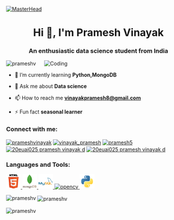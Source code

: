 [![MasterHead](https://www.google.com/imgres?imgurl=https%3A%2F%2Fgifdb.com%2Fimages%2Fhigh%2Fcoding-skills-loading-dk68v8z0hevjpuiv.gif&tbnid=hM7ONxELxP2eDM&vet=12ahUKEwjfheK_idmAAxXsgWMGHdVxDZcQMygcegUIARChAg..i&imgrefurl=https%3A%2F%2Fgifdb.com%2Fgif%2Fcoding-skills-loading-dk68v8z0hevjpuiv.html&docid=l8VfGXOQcIfKyM&w=889&h=500&q=animated%20coding%20banner&ved=2ahUKEwjfheK_idmAAxXsgWMGHdVxDZcQMygcegUIARChAg)](https://prameshv.io)


<h1 align="center">Hi 👋, I'm Pramesh Vinayak</h1>
<h3 align="center">An enthusiastic data science student from India</h3>
<img align="right" alt="Coding" width="400" src="https://www.google.com/imgres?imgurl=https%3A%2F%2Fi.gifer.com%2F5eKX.gif&tbnid=cmCgoqExIN5SLM&vet=12ahUKEwjTlsCKiNmAAxXEmmMGHVarCW4QMyggegUIARD6Ag..i&imgrefurl=https%3A%2F%2Fgifer.com%2Fen%2F5eKX&docid=jcgnT5xQugmN3M&w=800&h=600&q=animated%20coding%20gif&ved=2ahUKEwjTlsCKiNmAAxXEmmMGHVarCW4QMyggegUIARD6Ag">

<p align="left"> <img src="https://komarev.com/ghpvc/?username=prameshv&label=Profile%20views&color=0e75b6&style=flat" alt="prameshv" /> </p>

- 🌱 I’m currently learning **Python,MongoDB**

- 💬 Ask me about **Data science**

- 📫 How to reach me **vinayakpramesh8@gmail.com**

- ⚡ Fun fact **seasonal learner**

<h3 align="left">Connect with me:</h3>
<p align="left">
<a href="https://kaggle.com/prameshvinayak" target="blank"><img align="center" src="https://raw.githubusercontent.com/rahuldkjain/github-profile-readme-generator/master/src/images/icons/Social/kaggle.svg" alt="prameshvinayak" height="30" width="40" /></a>
<a href="https://instagram.com/vinayak_pramesh" target="blank"><img align="center" src="https://raw.githubusercontent.com/rahuldkjain/github-profile-readme-generator/master/src/images/icons/Social/instagram.svg" alt="vinayak_pramesh" height="30" width="40" /></a>
<a href="https://www.codechef.com/users/pramesh5" target="blank"><img align="center" src="https://cdn.jsdelivr.net/npm/simple-icons@3.1.0/icons/codechef.svg" alt="pramesh5" height="30" width="40" /></a>
<a href="https://www.hackerrank.com/20euai025 pramesh vinayak d" target="blank"><img align="center" src="https://raw.githubusercontent.com/rahuldkjain/github-profile-readme-generator/master/src/images/icons/Social/hackerrank.svg" alt="20euai025 pramesh vinayak d" height="30" width="40" /></a>
<a href="https://www.leetcode.com/20euai025 pramesh vinayak d" target="blank"><img align="center" src="https://raw.githubusercontent.com/rahuldkjain/github-profile-readme-generator/master/src/images/icons/Social/leet-code.svg" alt="20euai025 pramesh vinayak d" height="30" width="40" /></a>
</p>

<h3 align="left">Languages and Tools:</h3>
<p align="left"> <a href="https://www.w3.org/html/" target="_blank" rel="noreferrer"> <img src="https://raw.githubusercontent.com/devicons/devicon/master/icons/html5/html5-original-wordmark.svg" alt="html5" width="40" height="40"/> </a> <a href="https://www.mongodb.com/" target="_blank" rel="noreferrer"> <img src="https://raw.githubusercontent.com/devicons/devicon/master/icons/mongodb/mongodb-original-wordmark.svg" alt="mongodb" width="40" height="40"/> </a> <a href="https://www.mysql.com/" target="_blank" rel="noreferrer"> <img src="https://raw.githubusercontent.com/devicons/devicon/master/icons/mysql/mysql-original-wordmark.svg" alt="mysql" width="40" height="40"/> </a> <a href="https://opencv.org/" target="_blank" rel="noreferrer"> <img src="https://www.vectorlogo.zone/logos/opencv/opencv-icon.svg" alt="opencv" width="40" height="40"/> </a> <a href="https://www.python.org" target="_blank" rel="noreferrer"> <img src="https://raw.githubusercontent.com/devicons/devicon/master/icons/python/python-original.svg" alt="python" width="40" height="40"/> </a> </p>

<p><img align="left" src="https://github-readme-stats.vercel.app/api/top-langs?username=prameshv&show_icons=true&locale=en&layout=compact" alt="prameshv" /></p>

<p>&nbsp;<img align="center" src="https://github-readme-stats.vercel.app/api?username=prameshv&show_icons=true&locale=en" alt="prameshv" /></p>

<p><img align="center" src="https://github-readme-streak-stats.herokuapp.com/?user=prameshv&" alt="prameshv" /></p>


<!--
**prameshv/prameshv** is a ✨ _special_ ✨ repository because its `README.md` (this file) appears on your GitHub profile.

Here are some ideas to get you started:

- 🔭 I’m currently working on ...
- 🌱 I’m currently learning ...
- 👯 I’m looking to collaborate on ...
- 🤔 I’m looking for help with ...
- 💬 Ask me about ...
- 📫 How to reach me: ...
- 😄 Pronouns: ...
- ⚡ Fun fact: ...
-->
